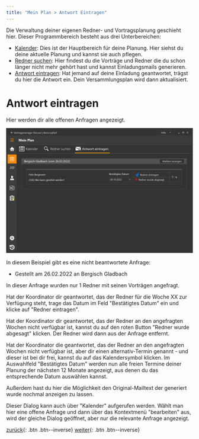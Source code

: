```yaml
---
title: "Mein Plan > Antwort Eintragen"
---
```


Die Verwaltung deiner eigenen Redner- und Vortragsplanung geschieht hier. 
Dieser Programmbereich besteht aus drei Unterbereichen:

* [Kalender](MeinPlan.md): Dies ist der Hauptbereich für deine Planung. Hier siehst du deine aktuelle Planung und kannst sie auch pflegen.
* [Redner suchen](MeinPlan.md#redner-suchen): Hier findest du die Vorträge und Redner die du schon länger nicht mehr gehört hast und kannst Einladungsmails generieren.
* [Antwort eintragen](MeinPlan.md#antwort-eintragen): Hat jemand auf deine Einladung geantwortet, trägst du hier die Antwort ein. Dein Versammlungsplan wird dann aktualisiert.

# Antwort eintragen

Hier werden dir alle offenen Anfragen angezeigt.

![Icon](images/MeinPlanAntwortEintragen.png)

In diesem Beispiel gibt es eine nicht beantwortete Anfrage:
 
* Gestellt am 26.02.2022 an Bergisch Gladbach

In dieser Anfrage wurden nur 1 Redner mit seinen Vorträgen angefragt. 

Hat der Koordinator dir geantwortet, das der Redner für die Woche XX zur Verfügung steht, trage das Datum im Feld "Bestätigtes Datum" ein und klicke auf "Redner eintragen".

Hat der Koordinator dir geantwortet, das der Redner an den angefragten Wochen nicht verfügbar ist, kannst du auf den roten Button "Redner wurde abgesagt" klicken. Der Redner wird dann aus der Anfrage entfernt.

Hat der Koordinator die geantwortet, das der Redner an den angefragten Wochen nicht verfügbar ist, aber dir einen alternativ-Termin genannt - und dieser ist bei dir frei, kannst du auf das Kalendersymbol klicken. Im Auswahlfeld "Bestätigtes Datum" werden nun alle freien Termine deiner Planung der nächsten 12 Monate     angezeigt, aus denen du das entsprechende Datum auswählen kannst.

Außerdem hast du hier die Möglichkeit den Original-Mailtext der generiert wurde nochmal anzeigen zu lassen.

Dieser Dialog kann auch über "Kalender" aufgerufen werden. Wählt man hier eine offene Anfrage und dann über das Kontextmenü "bearbeiten" aus, wird der gleiche Dialog geöffnet, aber nur die relevante Anfrage angezeigt.

[zurück](MeinPlanRednerSuchen.md){: .btn .btn--inverse}  [weiter](MeinPlanVorsitzUndLeser.md){: .btn .btn--inverse}